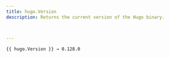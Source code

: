 ```yaml
---
title: hugo.Version
description: Returns the current version of the Hugo binary.



---
```


```go-html-template
{{ hugo.Version }} → 0.128.0
```
